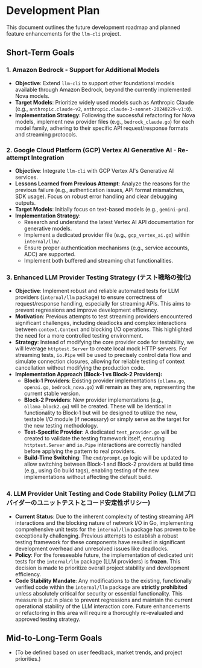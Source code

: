 # Development Plan

This document outlines the future development roadmap and planned feature enhancements for the `llm-cli` project.

## Short-Term Goals

### 1. Amazon Bedrock - Support for Additional Models

- **Objective**: Extend `llm-cli` to support other foundational models available through Amazon Bedrock, beyond the currently implemented Nova models.
- **Target Models**: Prioritize widely used models such as Anthropic Claude (e.g., `anthropic.claude-v2`, `anthropic.claude-3-sonnet-20240229-v1:0`).
- **Implementation Strategy**: Following the successful refactoring for Nova models, implement new provider files (e.g., `bedrock_claude.go`) for each model family, adhering to their specific API request/response formats and streaming protocols.

### 2. Google Cloud Platform (GCP) Vertex AI Generative AI - Re-attempt Integration

- **Objective**: Integrate `llm-cli` with GCP Vertex AI's Generative AI services.
- **Lessons Learned from Previous Attempt**: Analyze the reasons for the previous failure (e.g., authentication issues, API format mismatches, SDK usage). Focus on robust error handling and clear debugging outputs.
- **Target Models**: Initially focus on text-based models (e.g., `gemini-pro`).
- **Implementation Strategy**: 
  - Research and understand the latest Vertex AI API documentation for generative models.
  - Implement a dedicated provider file (e.g., `gcp_vertex_ai.go`) within `internal/llm/`.
  - Ensure proper authentication mechanisms (e.g., service accounts, ADC) are supported.
  - Implement both buffered and streaming chat functionalities.

### 3. Enhanced LLM Provider Testing Strategy (テスト戦略の強化)

- **Objective**: Implement robust and reliable automated tests for LLM providers (`internal/llm` package) to ensure correctness of request/response handling, especially for streaming APIs. This aims to prevent regressions and improve development efficiency.
- **Motivation**: Previous attempts to test streaming providers encountered significant challenges, including deadlocks and complex interactions between `context.Context` and blocking I/O operations. This highlighted the need for a more controlled testing environment.
- **Strategy**: Instead of modifying the core provider code for testability, we will leverage `httptest.Server` to create local mock HTTP servers. For streaming tests, `io.Pipe` will be used to precisely control data flow and simulate connection closures, allowing for reliable testing of context cancellation without modifying the production code.
- **Implementation Approach (Block-1 vs Block-2 Providers):**
  - **Block-1 Providers**: Existing provider implementations (`ollama.go`, `openai.go`, `bedrock_nova.go`) will remain as they are, representing the current stable version.
  - **Block-2 Providers**: New provider implementations (e.g., `ollama_block2.go`) will be created. These will be identical in functionality to Block-1 but will be designed to utilize the new, testable I/O module (if necessary) or simply serve as the target for the new testing methodology.
  - **Test-Specific Provider**: A dedicated `test_provider.go` will be created to validate the testing framework itself, ensuring `httptest.Server` and `io.Pipe` interactions are correctly handled before applying the pattern to real providers.
  - **Build-Time Switching**: The `cmd/prompt.go` logic will be updated to allow switching between Block-1 and Block-2 providers at build time (e.g., using Go build tags), enabling testing of the new implementations without affecting the default build.

### 4. LLM Provider Unit Testing and Code Stability Policy (LLMプロバイダーのユニットテストとコード安定性ポリシー)

- **Current Status**: Due to the inherent complexity of testing streaming API interactions and the blocking nature of network I/O in Go, implementing comprehensive unit tests for the `internal/llm` package has proven to be exceptionally challenging. Previous attempts to establish a robust testing framework for these components have resulted in significant development overhead and unresolved issues like deadlocks.
- **Policy**: For the foreseeable future, the implementation of dedicated unit tests for the `internal/llm` package (LLM providers) is **frozen**. This decision is made to prioritize overall project stability and development efficiency.
- **Code Stability Mandate**: Any modifications to the existing, functionally verified code within the `internal/llm` package are **strictly prohibited** unless absolutely critical for security or essential functionality. This measure is put in place to prevent regressions and maintain the current operational stability of the LLM interaction core. Future enhancements or refactoring in this area will require a thoroughly re-evaluated and approved testing strategy.

## Mid-to-Long-Term Goals

- (To be defined based on user feedback, market trends, and project priorities.)
